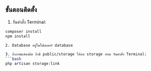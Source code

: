 ## ขั้นตอนติดตั้ง

1. รันคำสั่ง Terminal:

```bash
composer install
npm install

2. Database อยู่ในโฟลเดอร์ database

3. ถ้าภาพแสดงผิด ถ้ามี public/storage ให้ลบ storage ก่อน รันคำสั่ง Terminal:
```bash
php artisan storage:link

